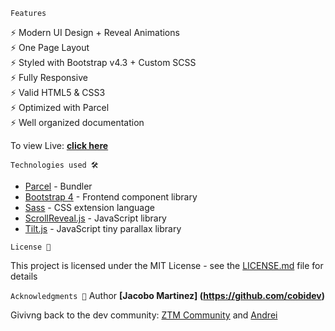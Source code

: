 
`Features`

⚡️ Modern UI Design + Reveal Animations\
⚡️ One Page Layout\
⚡️ Styled with Bootstrap v4.3 + Custom SCSS\
⚡️ Fully Responsive\
⚡️ Valid HTML5 & CSS3\
⚡️ Optimized with Parcel\
⚡️ Well organized documentation

To view Live: **[click here](https://the-simplefolio.netlify.app/)**

`Technologies used 🛠️`

- [Parcel](https://parceljs.org/) - Bundler
- [Bootstrap 4](https://getbootstrap.com/docs/4.3/getting-started/introduction/) - Frontend component library
- [Sass](https://sass-lang.com/documentation) - CSS extension language
- [ScrollReveal.js](https://scrollrevealjs.org/) - JavaScript library
- [Tilt.js](https://gijsroge.github.io/tilt.js/) - JavaScript tiny parallax library

`License 📄`

This project is licensed under the MIT License - see the [LICENSE.md](LICENSE.md) file for details

`Acknowledgments 🎁`
Author **[Jacobo Martinez]
(https://github.com/cobidev)**

Givivng back to the dev community: [ZTM Community](https://github.com/zero-to-mastery) and [Andrei](https://github.com/aneagoie)
